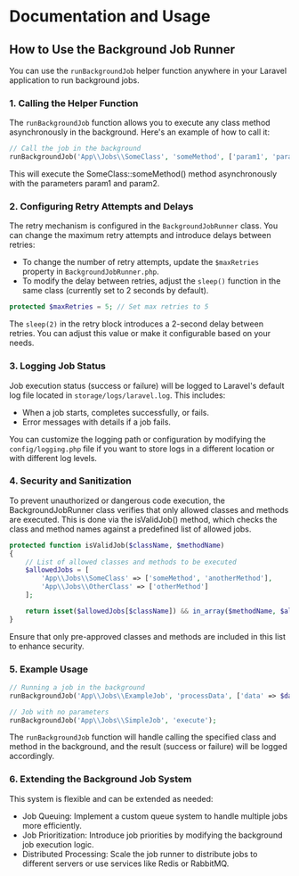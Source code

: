 # Documentation and Usage

## How to Use the Background Job Runner

You can use the `runBackgroundJob` helper function anywhere in your Laravel application to run background jobs.

### 1. Calling the Helper Function

The `runBackgroundJob` function allows you to execute any class method asynchronously in the background. Here's an example of how to call it:

```php
// Call the job in the background
runBackgroundJob('App\\Jobs\\SomeClass', 'someMethod', ['param1', 'param2']);
```

This will execute the SomeClass::someMethod() method asynchronously with the parameters param1 and param2.

### 2. Configuring Retry Attempts and Delays
The retry mechanism is configured in the `BackgroundJobRunner` class. You can change the maximum retry attempts and introduce delays between retries:

- To change the number of retry attempts, update the `$maxRetries` property in `BackgroundJobRunner.php`.
- To modify the delay between retries, adjust the `sleep()` function in the same class (currently set to 2 seconds by default).

```php
protected $maxRetries = 5; // Set max retries to 5
```

The `sleep(2)` in the retry block introduces a 2-second delay between retries. You can adjust this value or make it configurable based on your needs.

### 3. Logging Job Status
Job execution status (success or failure) will be logged to Laravel's default log file located in `storage/logs/laravel.log`. This includes:

- When a job starts, completes successfully, or fails.
- Error messages with details if a job fails.

You can customize the logging path or configuration by modifying the `config/logging.php` file if you want to store logs in a different location or with different log levels.

### 4. Security and Sanitization
To prevent unauthorized or dangerous code execution, the BackgroundJobRunner class verifies that only allowed classes and methods are executed. This is done via the isValidJob() method, which checks the class and method names against a predefined list of allowed jobs.

```php
protected function isValidJob($className, $methodName)
{
    // List of allowed classes and methods to be executed
    $allowedJobs = [
        'App\\Jobs\\SomeClass' => ['someMethod', 'anotherMethod'],
        'App\\Jobs\\OtherClass' => ['otherMethod']
    ];

    return isset($allowedJobs[$className]) && in_array($methodName, $allowedJobs[$className]);
}
```
Ensure that only pre-approved classes and methods are included in this list to enhance security.

### 5. Example Usage
```php
// Running a job in the background
runBackgroundJob('App\\Jobs\\ExampleJob', 'processData', ['data' => $data]);

// Job with no parameters
runBackgroundJob('App\\Jobs\\SimpleJob', 'execute');

```
The `runBackgroundJob` function will handle calling the specified class and method in the background, and the result (success or failure) will be logged accordingly.


### 6. Extending the Background Job System
This system is flexible and can be extended as needed:

- Job Queuing: Implement a custom queue system to handle multiple jobs more efficiently.
- Job Prioritization: Introduce job priorities by modifying the background job execution logic.
- Distributed Processing: Scale the job runner to distribute jobs to different servers or use services like Redis or RabbitMQ.